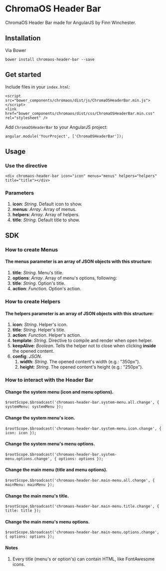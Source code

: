 # ChromaOS Header Bar

ChromaOS Header Bar made for AngularJS by Finn Winchester.

## Installation

Via Bower

```
bower install chromaos-header-bar --save
```

## Get started

Include files in your `index.html`:

```
<script src="bower_components/chromaos/dist/js/ChromaOSHeaderBar.min.js"></script>
<link href="bower_components/chromaos/dist/css/ChromaOSHeaderBar.min.css" rel="stylesheet" />
```

Add `ChromaOSHeaderBar` to your AngularJS project:

```
angular.module('YourProject', ['ChromaOSHeaderBar']);
```

## Usage

### Use the directive

```
<div chromaos-header-bar icon="icon" menus="menus" helpers="helpers" title="title"></div>
```

### Parameters

1. **icon**: _String_. Default icon to show.
2. **menus**: _Array_. Array of menus.
3. **helpers**: _Array_. Array of helpers.
4. **title**: _String_. Default title to show.

## SDK

### How to create Menus

#### The menus parameter is an array of JSON objects with this structure:

1. **title**: _String_. Menu's title.
2. **options**: _Array_. Array of menu's options, following:
  1. **title**: _String_. Option's title.
  2. **action**: _Function_. Option's action.

### How to create Helpers

#### The helpers parameter is an array of JSON objects with this structure:

1. **icon**: _String_. Helper's icon.
2. **title**: _String_. Helper's title.
3. **action**: _Function_. Helper's action.
4. **template**: _String_. Directive to compile and render when open helper.
5. **keepAlive**: _Boolean_. Tells the helper not to close when clicking **inside** the opened content.
6. **config**: _JSON_.
	1. **width**: _String_. The opened content's width (e.g.: "350px").
	2. **height**: _String_. The opened content's height (e.g.: "250px").

### How to interact with the Header Bar

#### Change the system menu (icon and menu options).
```
$rootScope.$broadcast('chromaos-header-bar.system-menu.all.change', { systemMenu: systemMenu });
```

#### Change the system menu's icon.
```
$rootScope.$broadcast('chromaos-header-bar.system-menu.icon.change', { icon: icon });
```

#### Change the system menu's menu options.
```
$rootScope.$broadcast('chromaos-header-bar.system-menu.options.change', { options: options });
```

#### Change the main menu (title and menu options).
```
$rootScope.$broadcast('chromaos-header-bar.main-menu.all.change', { mainMenu: mainMenu });
```

#### Change the main menu's title.
```
$rootScope.$broadcast('chromaos-header-bar.main-menu.title.change', { title: title });
```

#### Change the main menu's menu options.
```
$rootScope.$broadcast('chromaos-header-bar.main-menu.options.change', { options: options });
```

#### Notes

1. Every title (menu's or option's) can contain HTML, like FontAwesome icons.
